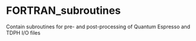 # FORTRAN_subroutines

Contain subroutines for pre- and post-processing of Quantum Espresso and TDPH I/O files
